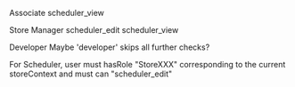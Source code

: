 
Associate
    scheduler_view

Store Manager
    scheduler_edit
    scheduler_view

Developer
    Maybe 'developer' skips all further checks?

For Scheduler, user must hasRole "StoreXXX" corresponding to the current
storeContext and must can "scheduler_edit"
